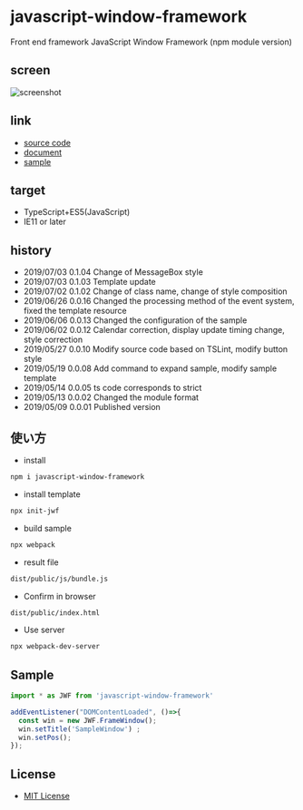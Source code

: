 # javascript-window-framework

Front end framework
JavaScript Window Framework (npm module version)

## screen

![screenshot](https://raw.githubusercontent.com/JavaScript-WindowFramework/javascript-window-framework/ScreenShot/ScreenShot.gif)

## link

- [source code](https://github.com/JavaScript-WindowFramework/javascript-window-framework)
- [document](https://javascript-windowframework.github.io/TypeDocViewer/dist/)
- [sample](https://github.com/JavaScript-WindowFramework/jwf_sample01)

## target

- TypeScript+ES5(JavaScript)
- IE11 or later

## history

- 2019/07/03 0.1.04 Change of MessageBox style
- 2019/07/03 0.1.03 Template update
- 2019/07/02 0.1.02 Change of class name, change of style composition
- 2019/06/26 0.0.16 Changed the processing method of the event system, fixed the template resource
- 2019/06/06 0.0.13 Changed the configuration of the sample
- 2019/06/02 0.0.12 Calendar correction, display update timing change, style correction
- 2019/05/27 0.0.10 Modify source code based on TSLint, modify button style
- 2019/05/19 0.0.08 Add command to expand sample, modify sample template
- 2019/05/14 0.0.05 ts code corresponds to strict
- 2019/05/13 0.0.02 Changed the module format
- 2019/05/09 0.0.01 Published version

## 使い方

- install

```.sh
npm i javascript-window-framework
```

- install template

```.sh
npx init-jwf
```

- build sample

```.sh
npx webpack
```

- result file

```.sh
dist/public/js/bundle.js
```

- Confirm in browser

```.sh
dist/public/index.html
```

- Use server

```.sh
npx webpack-dev-server
```

## Sample

```src/public/index.ts
import * as JWF from 'javascript-window-framework'

addEventListener("DOMContentLoaded", ()=>{
  const win = new JWF.FrameWindow();
  win.setTitle('SampleWindow') ;
  win.setPos();
});
```

## License

- [MIT License](https://opensource.org/licenses/mit-license.php)
